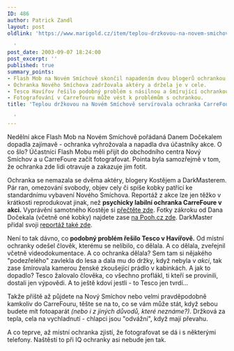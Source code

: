 ```yaml
---
ID: 486
author: Patrick Zandl
layout: post
oldlink: 'https://www.marigold.cz/item/teplou-drzkovou-na-novem-smichove-servirovala-ochranka-carrefoure

  '
post_date: 2003-09-07 18:24:00
post_excerpt: ''
published: true
summary_points:
- Flash Mob na Novém Smíchově skončil napadením dvou blogerů ochrankou Carrefouru.
- Ochranka Nového Smíchova zadržovala aktéry a držela je v cele.
- Tesco Havířov řešilo podobný problém s násilnou a šmírující ochrankou.
- Fotografování v Carrefouru může vést k problémům s ochrankou.
title: 'Teplou držkovou na Novém Smíchově servírovala ochranka CarreFoure

  '
---
```


<p>
Nedělní akce Flash Mob na Novém Smíchově pořádaná Danem Dočekalem dopadla zajímavě - ochranka vyhrožovala a napadla dva účastníky akce. O co šlo? Účastníci Flash Mobu měli přijít do obchodního centra Nový Smíchov a u CarreFoure začít fotografovat. Pointa byla samozřejmě v tom, že ochranka zde lidi otravuje a zakazuje jim fotit.</p>

<p>
Ochranka se nemazala se dvěma aktéry, blogery Kostějem a DarkMasterem. Pár ran, omezování svobody,&#160;objev cely či spíše kobky patřící ke standardnímu vybavení Nového Smíchova. Reportáž z akce lze jen těžko v krátkosti reprodukovat jinak, než <STRONG>psychicky labilní ochranka CarreFoure v akci.</STRONG> Vyprávění samotného Kostěje si <A href="http://www.bloguje.cz/blogy/kostej/7113_item.php" target=_blank>přečtěte zde</A>. Fotky zákroku od Dana Dočekala (včetně oné kobky) najdete zase <A href="http://www.pooh.cz/pooh/a.asp?a=2006229&amp;db=" target=_blank>na Pooh.cz zde</A>. DarkMaster přidal svoji <A href="http://www.pooh.cz/a.asp?a=2006230&amp;db" target=_blank>reportáž také zde</A>. </p>

<p>
Není to tak dávno, co <STRONG>podobný problém řešilo Tesco v Havířově.</STRONG> Od místní ochranky odešel člověk, kterému se nelíbilo, co dělala. A co dělala, zveřejnil včetně videodokumentace. A co ochranka dělala? Sem tam si nějakého "podezřelého" zavlekla do lesa a dala mu do držky, když nebyla v <EM>akci</EM>, tak zase šmírovala kamerou ženské zkoušející prádlo v kabinkách. A jak to dopadlo? Tesco žalovalo člověka, co všechno proflákl, ti kteří se provinili, dostali jen výpovědi. A to ještě kdoví jestli - to Tesco jen tvrdí...</p>

<p>
Takže příště až půjdete na Nový Smíchov nebo velmi pravděpodobně kamkoliv do CarreFouru, těšte se na to, co se vám může stát, když sebou budete mít fotoaparát <EM>(nebo i z jiných důvodů, které neznáme?)</EM>. Držková za tepla, cela na vychladnutí - chlapci jsou "odvážní", když mají převahu.</p>

<p>
A co teprve, až místní ochranka zjistí, že fotografovat se dá i s některými telefony. Naštěstí to při IQ ochranky asi nebude jen tak. </p>